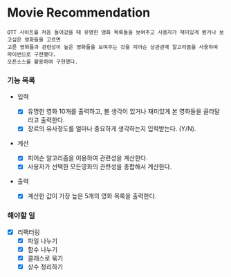 # Movie Recommendation

    OTT 사이트를 처음 들어갔을 때 유명한 영화 목록들을 보여주고 사용자가 재미있게 봤거나 보고싶은 영화들을 고르면
    고른 영화들과 관련성이 높은 영화들을 보여주는 것을 피어슨 상관관계 알고리즘을 사용하여 파이썬으로 구현했다.
    오픈소스를 활용하여 구현했다.

### 기능 목록

- 입력

  - [x] 유명한 영화 10개를 출력하고, 볼 생각이 있거나 재미있게 본 영화들을 골라달라고 출력한다.
  - [x] 장르의 유사정도를 얼마나 중요하게 생각하는지 입력받는다. (Y/N).

- 계산

  - [x] 피어슨 알고리즘을 이용하여 관련성을 계산한다.
  - [x] 사용자가 선택한 모든영화의 관련성을 총합해서 계산한다.

- 출력

  - [x] 계산한 값이 가장 높은 5개의 영화 목록을 출력한다.

### 해야할 일

- [x] 리팩터링
  - [x] 파일 나누기
  - [x] 함수 나누기
  - [x] 클래스로 묶기
  - [x] 상수 정리하기

